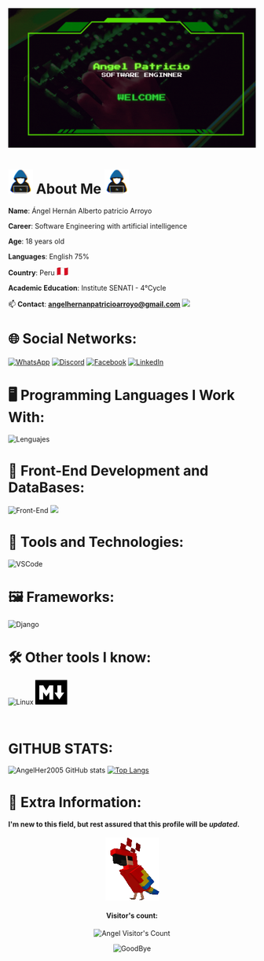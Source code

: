 ![Banner](https://github.com/AngelHer2005/AngelHer2005/blob/main/recursos/Banner.gif)
---
# <img src="https://github.com/0xAbdulKhalid/0xAbdulKhalid/raw/main/assets/mdImages/about_me.gif" width=50px> **About Me** <img src="https://github.com/0xAbdulKhalid/0xAbdulKhalid/raw/main/assets/mdImages/about_me.gif" width=50px>

**Name**:  Ángel Hernán Alberto patricio Arroyo

**Career**: Software Engineering with artificial intelligence

**Age**: 18 years old

**Languages**: English 75% 

**Country**: Peru <img src="https://github.com/AngelHer2005/AngelHer2005/blob/main/recursos/Perú.png" width=25px>

**Academic Education**: Institute SENATI - 4°Cycle

📫 **Contact**: **angelhernanpatricioarroyo@gmail.com** <img src="https://skillicons.dev/icons?i=gmail" width=25px>

# **🌐 Social Networks**:
<p align="left">
  <a href="https://wa.me/997150226" target="blank"><img align="center" src="https://img.shields.io/badge/WhatsApp-25D366?style=for-the-badge&logo=whatsapp&logoColor=white" alt="WhatsApp"/></a>
  <a href="https://discordapp.com/users/1207851438630379531" target="blank"><img align="center" src="https://img.shields.io/badge/Discord-7289DA?style=for-the-badge&logo=discord&logoColor=white" alt="Discord"/></a>
  <a href="https://www.facebook.com/angelhernan.patricioarroyo/" target="blank"><img align="center" src="https://img.shields.io/badge/Facebook-7289DA?style=for-the-badge&logo=facebook&logoColor=white" alt="Facebook"/></a>
  <a href="https://www.linkedin.com/in/angelhernanpatricioarroyo/" target="blank"><img align="center"  src="https://img.shields.io/badge/LinkedIn-7289DA?style=for-the-badge&logo=linkedin&logoColor=white" alt="LinkedIn"/></a>
</p>

# **🖥️ Programming Languages I Work With**:

![Lenguajes](https://skillicons.dev/icons?i=python,js,java,php)

# **🤖 Front-End Development and DataBases**:

![Front-End](https://skillicons.dev/icons?i=html,css,js,mysql,postgres,mongodb,sqlite)
<img src="https://user-images.githubusercontent.com/4249331/52232852-e2c4f780-28bd-11e9-835d-1e3cf3e43888.png" width=40px>

# **🔧 Tools and Technologies**:

![VSCode](https://skillicons.dev/icons?i=vscode,github,git)

# **🖼️ Frameworks**:

![Django](https://skillicons.dev/icons?i=django)

# **🛠️ Other tools I know**:

![Linux](https://skillicons.dev/icons?i=linux,linkedin)
<img src="https://github.com/AngelHer2005/AngelHer2005/blob/main/recursos/markdown.jpg" width=65px>

<br>

# **GITHUB STATS**:
![AngelHer2005 GitHub stats](https://github-readme-stats.vercel.app/api?username=AngelHer2005&show_icons=true)
[![Top Langs](https://github-readme-stats.vercel.app/api/top-langs/?username=AngelHer2005)](https://github.com/anuraghazra/github-readme-stats)

# **📖 Extra Information**:

#### I'm new to this field, but rest assured that this profile will be **_updated_**.
<p align="center"><img src="https://github.com/AngelHer2005/AngelHer2005/blob/main/recursos/parrot.gif" alt="Dancing Parrot")/></p>

<h4 align="center">Visitor's count:</h4>
<p align="center"><img src="https://profile-counter.glitch.me/{AngelHer2005}/count.svg" alt="Angel Visitor's Count" /></p>

<p align="center"><img src="https://readme-typing-svg.demolab.com?font=Fira+Code&weight=900&size=35&pause=1000&random=false&width=435&lines=Good+Bye+Friend!+%F0%9F%91%8B+" alt="GoodBye"/></p>



